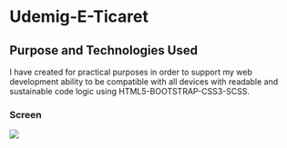 <h1>Udemig-E-Ticaret</h1>
<h2>Purpose and Technologies Used</h2>
I have created for practical purposes in order to support my web development ability to be compatible with all devices with readable and sustainable code logic using HTML5-BOOTSTRAP-CSS3-SCSS.
<h3>Screen</h3>

 ![](e-ticaret.gif)

